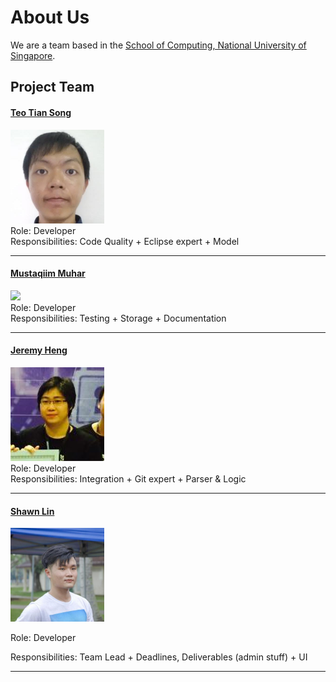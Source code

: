 <!-- @@author A0139938L -->
# About Us

We are a team based in the [School of Computing, National University of Singapore](http://www.comp.nus.edu.sg).

## Project Team
<!-- @@author A0139410N -->
#### [Teo Tian Song](http://github.com/ephyra)
<img src="images/ephyra.jpeg" width="150"><br>
Role: Developer <br>
Responsibilities: Code Quality + Eclipse expert + Model

-----
<!-- @@author A0138664W -->
#### [Mustaqiim Muhar](http://github.com/mustaqiimuhar)
<img src="images/musphoto.jpg" width="150"><br>
Role: Developer <br>
Responsibilities: Testing + Storage + Documentation

-----
<!-- @@author A0146789H -->
#### [Jeremy Heng](http://github.com/nnamon)
<img src="images/nnamon.png" width="150"><br>
Role: Developer <br>
Responsibilities:  Integration + Git expert + Parser & Logic

-----
<!-- @@author A0139938L -->
#### [Shawn Lin](https://github.com/e0003823)
<img src="images/e0003823.jpeg" width="150">

Role: Developer

Responsibilities: Team Lead + Deadlines, Deliverables (admin stuff)  + UI

-----
